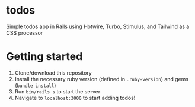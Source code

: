 # todos

Simple todos app in Rails using Hotwire, Turbo, Stimulus, and Tailwind as a CSS processor

# Getting started

1. Clone/download this repository
2. Install the necessary ruby version (defined in `.ruby-version`) and gems (`bundle install`)
3. Run `bin/rails s` to start the server
4. Navigate to `localhost:3000` to start adding todos!
